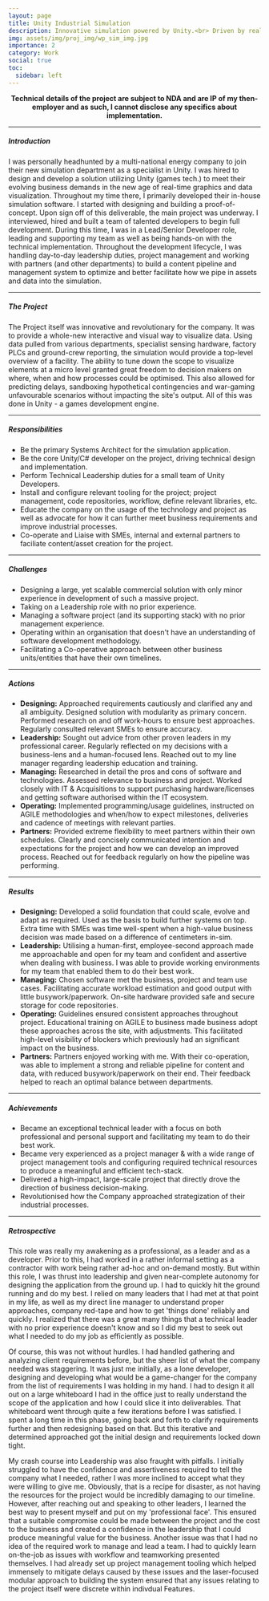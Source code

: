 ```yaml
---
layout: page
title: Unity Industrial Simulation
description: Innovative simulation powered by Unity.<br> Driven by real-world data & facilitating business decisions.
img: assets/img/proj_img/wp_sim_img.jpg
importance: 2
category: Work
social: true
toc:
  sidebar: left
---
```


<div style="text-align:center">
  <b>Technical details of the project are subject to NDA and are IP of my then-employer and as such, I cannot disclose any specifics about implementation.</b>
</div>
<hr>
<div>
  <h5>Introduction</h5>
  <p>
    I was personally headhunted by a multi-national energy company to join their new simulation department as a specialist in Unity. I was hired to design and develop a solution utilizing Unity (games tech.) to meet their evolving business demands in the new age of real-time graphics and data visualization. Throughout my time there, I primarily developed their in-house simulation software. I started with designing and building a proof-of-concept. Upon sign off of this deliverable, the main project was underway. I interviewed, hired and built a team of talented developers to begin full development. During this time, I was in a Lead/Senior Developer role, leading and supporting my team as well as being hands-on with the technical implementation. Throughout the development lifecycle, I was handling day-to-day leadership duties, project management and working with partners (and other departments) to build a content pipeline and management system to optimize and better facilitate how we pipe in assets and data into the simulation.
  </p>
</div>
<hr>
<div>
  <h5>The Project</h5>
  <p>
    The Project itself was innovative and revolutionary for the company. It was to provide a whole-new interactive and visual way to visualize data. Using data pulled from various departments, specialist sensing hardware, factory PLCs and ground-crew reporting, the simulation would provide a top-level overview of a facility. The ability to tune down the scope to visualize elements at a micro level granted great freedom to decision makers on where, when and how processes could be optimised. This also allowed for predicting delays, sandboxing hypothetical contingencies and war-gaming unfavourable scenarios without impacting the site's output. All of this was done in Unity - a games development engine.
  </p>
</div>
<hr>
<div>
  <h5>Responsibilities</h5>
  <ul>
    <li>Be the primary Systems Architect for the simulation application.</li>
    <li>Be the core Unity/C# developer on the project, driving technical design and implementation.</li>
    <li>Perform Technical Leadership duties for a small team of Unity Developers.</li>
    <li>Install and configure relevant tooling for the project; project management, code repositories, workflow, define relevant libraries, etc.</li>
    <li>Educate the company on the usage of the technology and project as well as advocate for how it can further meet business requirements and improve industrial processes.</li>
    <li>Co-operate and Liaise with SMEs, internal and external partners to faciliate content/asset creation for the project.</li>
  </ul>
</div>
<hr>
<div>
  <h5>Challenges</h5>
  <ul>
    <li>Designing a large, yet scalable commercial solution with only minor experience in development of such a massive project.</li>
    <li>Taking on a Leadership role with no prior experience.</li>
    <li>Managing a software project (and its supporting stack) with no prior management experience.</li>
    <li>Operating within an organisation that doesn't have an understanding of software development methodology.</li>
    <li>Facilitating a Co-operative approach between other business units/entities that have their own timelines.</li>
  </ul>
</div>
<hr>
<div>
  <h5>Actions</h5>
  <ul>
    <li><b>Designing:</b> Approached requirements cautiously and clarified any and all ambiguity. Designed solution with modularity as primary concern. Performed research on and off work-hours to ensure best approaches. Regularly consulted relevant SMEs to ensure accuracy.</li>
    <li><b>Leadership:</b> Sought out advice from other proven leaders in my professional career. Regularly reflected on my decisions with a business-lens and a human-focused lens. Reached out to my line manager regarding leadership education and training.</li>
    <li><b>Managing:</b> Researched in detail the pros and cons of software and technologies. Assessed relevance to business and project. Worked closely with IT & Acquisitions to support purchasing hardware/licenses and getting software authorised within the IT ecosystem.</li>
    <li><b>Operating:</b> Implemented programming/usage guidelines, instructed on AGILE methodologies and when/how to expect milestones, deliveries and cadence of meetings with relevant parties.</li>
    <li><b>Partners:</b> Provided extreme flexibility to meet partners within their own schedules. Clearly and concisely communicated intention and expectations for the project and how we can develop an improved process. Reached out for feedback regularly on how the pipeline was performing.</li>
  </ul>
</div>
<hr>
<div>
  <h5>Results</h5>
  <ul>
    <li><b>Designing:</b> Developed a solid foundation that could scale, evolve and adapt as required. Used as the basis to build further systems on top. Extra time with SMEs was time well-spent when a high-value business decision was made based on a difference of centimeters in-sim.</li>
    <li><b>Leadership:</b> Utilising a human-first, employee-second approach made me approachable and open for my team and confident and assertive when dealing with business. I was able to provide working environments for my team that enabled them to do their best work.</li>
    <li><b>Managing:</b> Chosen software met the business, project and team use cases. Facilitating accurate workload estimation and good output with little busywork/paperwork. On-site hardware provided safe and secure storage for code repositories.</li>
    <li><b>Operating:</b> Guidelines ensured consistent approaches throughout project. Educational training on AGILE to business made business adopt these approaches across the site, with adjustments. This facilitated high-level visibility of blockers which previously had an significant impact on the business.</li>
    <li><b>Partners:</b> Partners enjoyed working with me. With their co-operation, was able to implement a strong and reliable pipeline for content and data, with reduced busywork/paperwork on their end. Their feedback helped to reach an optimal balance between departments.</li>
  </ul>
</div>
<hr>
<div>
  <h5>Achievements</h5>
  <ul>
    <li>Became an exceptional technical leader with a focus on both professional and personal support and facilitating my team to do their best work.</li>
    <li>Became very experienced as a project manager & with a wide range of project management tools and configuring required technical resources to produce a meaningful and efficient tech-stack.</li>
    <li>Delivered a high-impact, large-scale project that directly drove the direction of business decision-making.</li>
    <li>Revolutionised how the Company approached strategization of their industrial processes.</li>
  </ul>
</div>
<hr>
<div>
      <h5>Retrospective</h5>
      <p>
      This role was really my awakening as a professional, as a leader and as a developer. Prior to this, I had worked in a rather informal setting as a contractor with work being rather ad-hoc and on-demand mostly. But within this role, I was thrust into leadership and given near-complete autonomy for designing the application from the ground up. I had to quickly hit the ground running and do my best. I relied on many leaders that I had met at that point in my life, as well as my direct line manager to understand proper approaches, company red-tape and how to get 'things done' reliably and quickly. I realized that there was a great many things that a technical leader with no prior experience doesn't know and so I did my best to seek out what I needed to do my job as efficiently as possible.
    </p>
    <p>
      Of course, this was not without hurdles. I had handled gathering and analyzing client requirements before, but the sheer list of what the company needed was staggering. It was just me initially, as a lone developer, designing and developing what would be a game-changer for the company from the list of requirements I was holding in my hand. I had to design it all out on a large whiteboard I had in the office just to really understand the scope of the application and how I could slice it into deliverables. That whiteboard went through quite a few iterations before I was satisfied. I spent a long time in this phase, going back and forth to clarify requirements further and then redesigning based on that. But this iterative and determined approached got the initial design and requirements locked down tight.
    </p>
    <p>
      My crash course into Leadership was also fraught with pitfalls. I initially struggled to have the confidence and assertiveness required to tell the company what I needed, rather I was more inclined to accept what they were willing to give me. Obviously, that is a recipe for disaster, as not having the resources for the project would be incredibly damaging to our timeline. However, after reaching out and speaking to other leaders, I learned the best way to present myself and put on my 'professional face'. This ensured that a suitable compromise could be made between the project and the cost to the business and created a confidence in the leadership that I could produce meaningful value for the business. Another issue was that I had no idea of the required work to manage and lead a team. I had to quickly learn on-the-job as issues with workflow and teamworking presented themselves. I had already set up project management tooling which helped immensely to mitigate delays caused by these issues and the laser-focused modular approach to building the system ensured that any issues relating to the project itself were discrete within indivdual Features.
    </p>
</div>